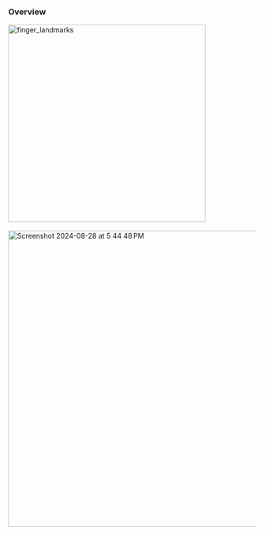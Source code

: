 ### Overview

<img width="400" alt="finger_landmarks" src="https://github.com/user-attachments/assets/dcbcb923-7b12-4621-8254-e5ec5ada6d10">

<br />
<br />

<img width="600" alt="Screenshot 2024-08-28 at 5 44 48 PM" src="https://github.com/user-attachments/assets/e1639ba9-fce4-4bbb-a908-02356fab7052">
